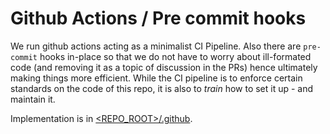 # Github Actions / Pre commit hooks

We run github actions acting as a minimalist CI Pipeline. Also there are `pre-commit` hooks in-place
so that we do not have to worry about ill-formated code (and removing it as a topic of discussion in the PRs)
hence ultimately making things more efficient.
While the CI pipeline is to enforce certain standards on the code of this repo, it is also to _train_ how to
set it up - and maintain it.

Implementation is in [<REPO_ROOT>/.github](../.github).
